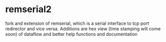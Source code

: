 # remserial2
fork and extension of remserial, which is a serial interface to tcp port redirector and vice versa. Additions are hex view (time stamping will come soon) of dataflow and better help functions and documentation
